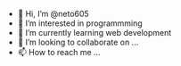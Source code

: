 - 👋 Hi, I’m @neto605
- 👀 I’m interested in programmming   
- 🌱 I’m currently learning web development 
- 💞️ I’m looking to collaborate on ...
- 📫 How to reach me ...

<!---
neto605/neto605 is a ✨ special ✨ repository because its `README.md` (this file) appears on your GitHub profile.
You can click the Preview link to take a look at your changes.
--->
